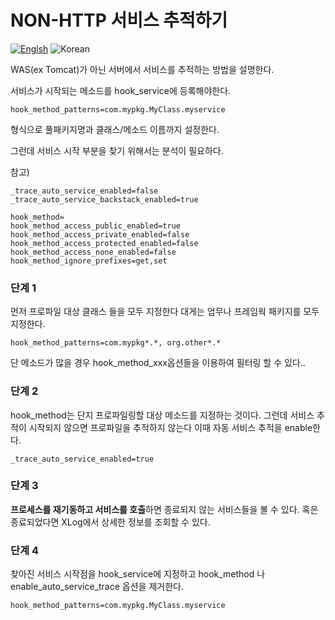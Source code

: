 # NON-HTTP 서비스 추적하기
[![Englsh](https://img.shields.io/badge/language-English-red.svg)](NON-HTTP-Service-Trace.md) ![Korean](https://img.shields.io/badge/language-Korean-blue.svg)

WAS(ex Tomcat)가 아닌 서버에서 서비스를 추적하는 방법을 설명한다. 

서비스가 시작되는 메소드를 hook_service에 등록해야한다.

```
hook_method_patterns=com.mypkg.MyClass.myservice
```

형식으로 풀패키지명과 클래스/메소드 이름까지 설정한다.

그런데 서비스 시작 부분을 찾기 위해서는 분석이 필요하다. 

참고)
```
_trace_auto_service_enabled=false
_trace_auto_service_backstack_enabled=true

hook_method=
hook_method_access_public_enabled=true
hook_method_access_private_enabled=false
hook_method_access_protected_enabled=false
hook_method_access_none_enabled=false
hook_method_ignore_prefixes=get,set
```
### 단계 1
먼저 프로파일 대상 클래스 들을 모두 지정한다 대게는 업무나 프레임웍 패키지를 모두 지정한다.
```
hook_method_patterns=com.mypkg*.*, org.other*.*
```
단 메소드가 많을 경우 hook_method_xxx옵션들을 이용하여 필터링 할 수 있다.. 

### 단계 2
hook_method는 단지 프로파일링할 대상 메소드를 지정하는 것이다. 그런데 서비스 추적이 시작되지 않으면 프로파일을 추적하지 않는다 
이때 자동 서비스 추적을 enable한다.
```
_trace_auto_service_enabled=true
```

### 단계 3
**프로세스를 재기동하고 서비스를 호출**하면 
종료되지 않는 서비스들을 볼 수 있다. 혹은 종료되었다면 XLog에서 상세한 정보를 조회할 수 있다. 

### 단계 4
찾아진 서비스 시작점을 hook_service에 지정하고 hook_method 나 enable_auto_service_trace 옵션을 제거한다.
```
hook_method_patterns=com.mypkg.MyClass.myservice
```
